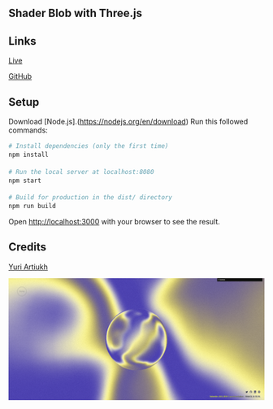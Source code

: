 ## Shader Blob with Three.js

<!-- Dans le cadre du module développement front en BUT MMI, j’ai dû réaliser un Audio Visualiser avec [Three.js](https://threejs.org/). Les musiques sont récupérés grâce à l'API de [Deezer].(https://developers.deezer.com/login?redirect=/api) J'ai ensuite été libre du choix du design et des objets 3D que je voulais rajouter. -->

## Links

[Live](https://shader-blob.vercel.app/)

[GitHub](https://github.com/Valentin667/shader-blob)

## Setup

Download [Node.js].(https://nodejs.org/en/download) Run this followed commands:

```bash
# Install dependencies (only the first time)
npm install

# Run the local server at localhost:8080
npm start

# Build for production in the dist/ directory
npm run build
```

Open [http://localhost:3000](http://localhost:3000) with your browser to see the result.

## Credits

[Yuri Artiukh](https://www.youtube.com/watch?v=sPBb-0al7Y0)

![Loading Page](./static/assets/thumbnail/main_page.png)
